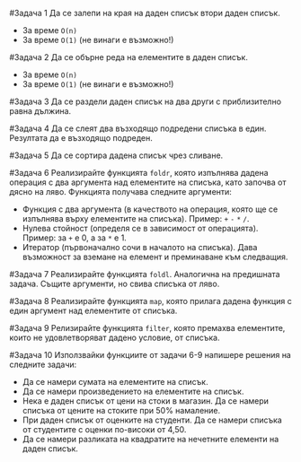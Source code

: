 #Задача 1
Да се залепи на края на даден списък втори даден списък.
* За време `O(n)`
* За време `О(1)` (не винаги е възможно!)

#Задача 2
Да се обърне реда на елементите в даден списък.
* За време `O(n)`
* За време `О(1)` (не винаги е възможно!)

#Задача 3 
Да се раздели даден списък на два други с приблизително равна дължина.

#Задача 4 
Да се слеят два възходящо подредени списъка в един. Резултата да е възходящо подреден.

#Задача 5
Да се сортира дадена списък чрез сливане. 

#Задача 6
Реализирайте функцията `foldr`, която изпълнява дадена операция с два аргумента над елементите на списъка, като започва от дясно на ляво.
Функцията получава следните аргументи:
* Функция с два аргумента (в качеството на операция, която ще се изпълнява върху елементите на списъка). Пример: `+` `-` `*` `/`.
* Нулева стойност (определя се в зависимост от операцията). Пример: за `+` е 0, а за `*` е 1.
* Итератор (първоначално сочи в началото на списъка). Дава възможност за вземане на елемент и преминаване към следващия.

#Задача 7
Реализирайте функцията `foldl`. Аналогична на предишната задача. Същите аргументи, но свива списъка от ляво.

#Задача 8
Реализирайте функцията `map`, която прилага дадена функция с един аргумент над елементите от списъка.

#Задача 9
Релизирайте функцията `filter`, която премахва елементите, които не удовлетворяват дадено условие, от списъка.

#Задача 10
Използвайки функциите от задачи 6-9 напишере решения на следните задачи:
* Да се намери сумата на елементите на списък.
* Да се намери произведението на елементите на списък.
* Нека е даден списък от цени на стоки в магазин. Да се намери списъка от цените на стоките при 50% намаление.
* При даден списък от оценките на студенти. Да се намери списъка от студентите с оценки по-високи от 4,50.
* Да се намери разликата на квадратите на нечетните елементи на даден списък.
